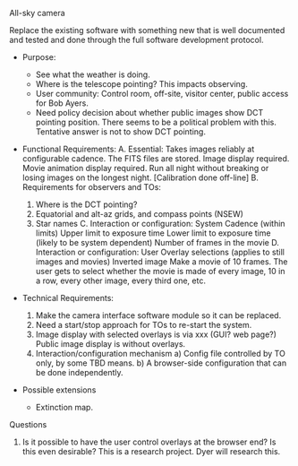 All-sky camera

Replace the existing software with something new that is well documented and tested and done through the full software development protocol.

* Purpose:
  - See what the weather is doing.
  - Where is the telescope pointing?  This impacts observing.
  - User community: Control room, off-site, visitor center, public access for Bob Ayers.
  - Need policy decision about whether public images show DCT pointing position.
      There seems to be a political problem with this.  Tentative answer is not to show DCT pointing.

* Functional Requirements:
 A. Essential:
  Takes images reliably at configurable cadence.  The FITS files are stored.
  Image display required.
  Movie animation display required.
  Run all night without breaking or losing images on the longest night.
  [Calibration done off-line]
 B. Requirements for observers and TOs:  
  1. Where is the DCT pointing?
  2. Equatorial and alt-az grids, and compass points (NSEW)
  3. Star names
 C. Interaction or configuration: System
      Cadence (within limits)
      Upper limit to exposure time 
      Lower limit to exposure time (likely to be system dependent)
      Number of frames in the movie
 D. Interaction or configuration: User
      Overlay selections (applies to still images and movies)
      Inverted image
      Make a movie of 10 frames.  The user gets to select whether the movie is
        made of every image, 10 in a row, every other image, every third one, etc.
  
* Technical Requirements:
  1. Make the camera interface software module so it can be replaced.
  2. Need a start/stop approach for TOs to re-start the system.
  3. Image display with selected overlays is via xxx (GUI? web page?)
    Public image display is without overlays.
  4. Interaction/configuration mechanism
    a) Config file controlled by TO only, by some TBD means.
    b) A browser-side configuration that can be done independently.

* Possible extensions
  - Extinction map.
  
Questions
1. Is it possible to have the user control overlays at the browser end?  Is this even
   desirable?  This is a research project.  Dyer will research this.
